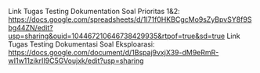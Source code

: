 Link Tugas Testing Dokumentation Soal Prioritas 1&2: https://docs.google.com/spreadsheets/d/1I71f0HKBCgcMo9sZyBpvSY8f9Sbg44ZN/edit?usp=sharing&ouid=104467210646738429935&rtpof=true&sd=true
Link Tugas Testing Dokumentasi Soal Eksploarasi: https://docs.google.com/document/d/1Bspaj9vxjX39-dM9eRmR-wI1w11zikrII9C5GVoujxk/edit?usp=sharing
